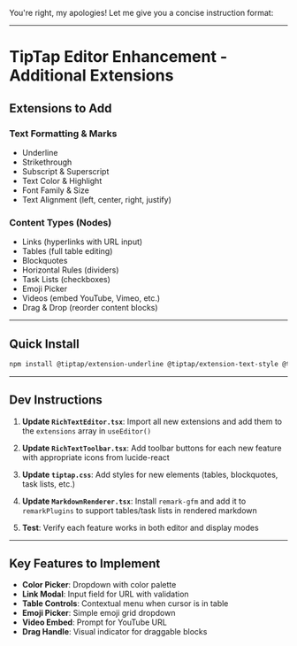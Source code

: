 You're right, my apologies! Let me give you a concise instruction format:

---

# TipTap Editor Enhancement - Additional Extensions

## Extensions to Add

### Text Formatting & Marks
- Underline
- Strikethrough
- Subscript & Superscript
- Text Color & Highlight
- Font Family & Size
- Text Alignment (left, center, right, justify)

### Content Types (Nodes)
- Links (hyperlinks with URL input)
- Tables (full table editing)
- Blockquotes
- Horizontal Rules (dividers)
- Task Lists (checkboxes)
- Emoji Picker
- Videos (embed YouTube, Vimeo, etc.)
- Drag & Drop (reorder content blocks)

---

## Quick Install

```bash
npm install @tiptap/extension-underline @tiptap/extension-text-style @tiptap/extension-color @tiptap/extension-highlight @tiptap/extension-font-family @tiptap/extension-text-align @tiptap/extension-subscript @tiptap/extension-superscript @tiptap/extension-link @tiptap/extension-table @tiptap/extension-table-row @tiptap/extension-table-cell @tiptap/extension-table-header @tiptap/extension-blockquote @tiptap/extension-horizontal-rule @tiptap/extension-task-list @tiptap/extension-task-item @tiptap/extension-youtube
```

---

## Dev Instructions

1. **Update `RichTextEditor.tsx`**: Import all new extensions and add them to the `extensions` array in `useEditor()`

2. **Update `RichTextToolbar.tsx`**: Add toolbar buttons for each new feature with appropriate icons from lucide-react

3. **Update `tiptap.css`**: Add styles for new elements (tables, blockquotes, task lists, etc.)

4. **Update `MarkdownRenderer.tsx`**: Install `remark-gfm` and add it to `remarkPlugins` to support tables/task lists in rendered markdown

5. **Test**: Verify each feature works in both editor and display modes

---

## Key Features to Implement

- **Color Picker**: Dropdown with color palette
- **Link Modal**: Input field for URL with validation
- **Table Controls**: Contextual menu when cursor is in table
- **Emoji Picker**: Simple emoji grid dropdown
- **Video Embed**: Prompt for YouTube URL
- **Drag Handle**: Visual indicator for draggable blocks